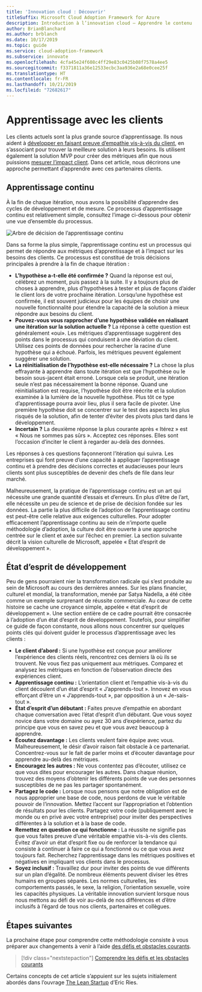 ```yaml
---
title: 'Innovation cloud : Découvrir'
titleSuffix: Microsoft Cloud Adoption Framework for Azure
description: Introduction à l’innovation cloud – Apprendre le contenu
author: BrianBlanchard
ms.author: brblanch
ms.date: 10/17/2019
ms.topic: guide
ms.service: cloud-adoption-framework
ms.subservice: innovate
ms.openlocfilehash: 4cfa45e24f608c4ff29e83c0425b08f7578a4ee5
ms.sourcegitcommit: f3371811a36e12533ecbc3aa936e2a68e0cee25f
ms.translationtype: HT
ms.contentlocale: fr-FR
ms.lasthandoff: 10/21/2019
ms.locfileid: "72682617"
---
```

# <a name="learning-with-customers"></a>Apprentissage avec les clients

Les clients actuels sont la plus grande source d’apprentissage. Ils nous aident à [développer en faisant preuve d’empathie vis-à-vis du client](./build.md), en s’associant pour trouver la meilleure solution à leurs besoins. Ils utilisent également la solution MVP pour créer des métriques afin que nous puissions [mesurer l’impact client](./measure.md). Dans cet article, nous décrirons une approche permettant d’apprendre avec ces partenaires clients.

## <a name="continuous-learning"></a>Apprentissage continu

À la fin de chaque itération, nous avons la possibilité d’apprendre des cycles de développement et de mesure. Ce processus d’apprentissage continu est relativement simple, consultez l’image ci-dessous pour obtenir une vue d’ensemble du processus.

![Arbre de décision de l’apprentissage continu](../../_images/innovate/continuous-learning.png)

Dans sa forme la plus simple, l’apprentissage continu est un processus qui permet de répondre aux métriques d’apprentissage et à l’impact sur les besoins des clients. Ce processus est constitué de trois décisions principales à prendre à la fin de chaque itération :

- **L’hypothèse a-t-elle été confirmée ?** Quand la réponse est oui, célébrez un moment, puis passez à la suite. Il y a toujours plus de choses à apprendre, plus d’hypothèses à tester et plus de façons d’aider le client lors de votre prochaine itération. Lorsqu’une hypothèse est confirmée, il est souvent judicieux pour les équipes de choisir une nouvelle fonctionnalité pour étendre la capacité de la solution à mieux répondre aux besoins du client.
- **Pouvez-vous vous rapprocher d’une hypothèse validée en réalisant une itération sur la solution actuelle ?** La réponse à cette question est généralement «oui». Les métriques d’apprentissage suggèrent des points dans le processus qui conduisent à une déviation du client. Utilisez ces points de données pour rechercher la racine d’une hypothèse qui a échoué. Parfois, les métriques peuvent également suggérer une solution.
- **La réinitialisation de l’hypothèse est-elle nécessaire ?** La chose la plus effrayante à apprendre dans toute itération est que l’hypothèse ou le besoin sous-jacent était erroné. Lorsque cela se produit, une itération seule n’est pas nécessairement la bonne réponse. Quand une réinitialisation est requise, l’hypothèse doit être réécrite et la solution examinée à la lumière de la nouvelle hypothèse. Plus tôt ce type d’apprentissage pourra avoir lieu, plus il sera facile de pivoter. Une première hypothèse doit se concentrer sur le test des aspects les plus risqués de la solution, afin de tenter d’éviter des pivots plus tard dans le développement.
- **Incertain ?** La deuxième réponse la plus courante après « Itérez » est « Nous ne sommes pas sûrs ». Acceptez ces réponses. Elles sont l’occasion d’inciter le client à regarder au-delà des données.

Les réponses à ces questions façonneront l’itération qui suivra. Les entreprises qui font preuve d’une capacité à appliquer l’apprentissage continu et à prendre des décisions correctes et audacieuses pour leurs clients sont plus susceptibles de devenir des chefs de file dans leur marché.

Malheureusement, la pratique de l’apprentissage continu est un art qui nécessite une grande quantité d’essais et d’erreurs. En plus d’être de l’art, elle nécessite un peu de science et de prise de décision fondée sur les données. La partie la plus difficile de l’adoption de l’apprentissage continu est peut-être celle relative aux exigences culturelles. Pour adopter efficacement l’apprentissage continu au sein de n’importe quelle méthodologie d’adoption, la culture doit être ouverte à une approche centrée sur le client et axée sur l’échec en premier. La section suivante décrit la vision culturelle de Microsoft, appelée « État d’esprit de développement ».

## <a name="growth-mindset"></a>État d’esprit de développement

Peu de gens pourraient nier la transformation radicale qui s’est produite au sein de Microsoft au cours des dernières années. Sur les plans financier, culturel et mondial, la transformation, menée par Satya Nadella, a été citée comme un exemple surprenant de réussite commerciale. Au cœur de cette histoire se cache une croyance simple, appelée « état d’esprit de développement ». Une section entière de ce cadre pourrait être consacrée à l’adoption d’un état d’esprit de développement. Toutefois, pour simplifier ce guide de façon constante, nous allons nous concentrer sur quelques points clés qui doivent guider le processus d’apprentissage avec les clients :

- **Le client d’abord :** Si une hypothèse est conçue pour améliorer l’expérience des clients réels, rencontrez ces derniers là où ils se trouvent. Ne vous fiez pas uniquement aux métriques. Comparez et analysez les métriques en fonction de l’observation directe des expériences client.
- **Apprentissage continu :** L’orientation client et l’empathie vis-à-vis du client découlent d’un état d’esprit « J’apprends-tout ». Innovez en vous efforçant d’être un « J’apprends-tout », par opposition à un « Je-sais-tout ».
- **État d’esprit d’un débutant :** Faites preuve d’empathie en abordant chaque conversation avec l’état d’esprit d’un débutant. Que vous soyez novice dans votre domaine ou ayez 30 ans d’expérience, partez du principe que vous en savez peu et que vous avez beaucoup à apprendre.
- **Écoutez davantage :** Les clients veulent faire équipe avec vous. Malheureusement, le désir d’avoir raison fait obstacle à ce partenariat. Concentrez-vous sur le fait de parler moins et d’écouter davantage pour apprendre au-delà des métriques.
- **Encouragez les autres :** Ne vous contentez pas d’écouter, utilisez ce que vous dites pour encourager les autres. Dans chaque réunion, trouvez des moyens d’obtenir les différents points de vue des personnes susceptibles de ne pas les partager spontanément.
- **Partagez le code :** Lorsque nous pensons que notre obligation est de nous approprier une base de code, nous perdons de vue le véritable pouvoir de l’innovation. Mettez l’accent sur l’appropriation et l’obtention de résultats pour les clients. Partagez votre code (publiquement avec le monde ou en privé avec votre entreprise) pour inviter des perspectives différentes à la solution et à la base de code.
- **Remettez en question ce qui fonctionne :** La réussite ne signifie pas que vous faites preuve d’une véritable empathie vis-à-vis des clients. Évitez d’avoir un état d’esprit fixe ou de renforcer la tendance qui consiste à continuer à faire ce qui a fonctionné ou ce que vous avez toujours fait. Recherchez l’apprentissage dans les métriques positives et négatives en impliquant vos clients dans le processus.
- **Soyez inclusif :** Travaillez dur pour inviter des points de vue différents sur un plan d’égalité. De nombreux éléments peuvent diviser les êtres humains en groupes séparés. Les normes culturelles, les comportements passés, le sexe, la religion, l’orientation sexuelle, voire les capacités physiques. La véritable innovation survient lorsque nous nous mettons au défi de voir au-delà de nos différences et d’être inclusifs à l’égard de tous nos clients, partenaires et collègues.

## <a name="next-steps"></a>Étapes suivantes

La prochaine étape pour comprendre cette méthodologie consiste à vous préparer aux changements à venir à l’aide [des défis et obstacles courants](./challenges.md).

> [!div class="nextstepaction"]
> [Comprendre les défis et les obstacles courants](./challenges.md)

Certains concepts de cet article s’appuient sur les sujets initialement abordés dans l’ouvrage [The Lean Startup](http://theleanstartup.com/book) d’Eric Ries.
